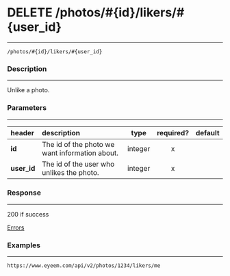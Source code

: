 # DELETE /photos/#{id}/likers/#{user_id} 
***
`/photos/#{id}/likers/#{user_id}`

### Description
***
Unlike a photo.

### Parameters
***

|header| description| type |required? |default|
|:---------|:--------------|:----------:|:------------:|:------------:|
|**id**|The id of the photo we want information about.|integer|x||
|**user_id**|The id of the user who unlikes the photo.|integer|x||

### Response
***

200 if success

[Errors](https://github.com/eyeem/API/blob/master/resources/errors.md)

### Examples
***

`https://www.eyeem.com/api/v2/photos/1234/likers/me`





 